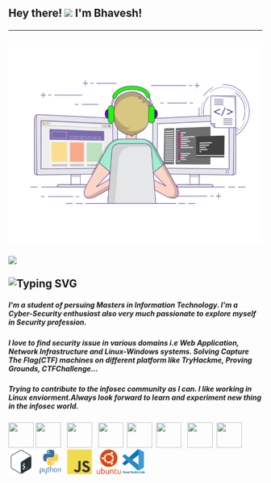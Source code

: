 <h2> Hey there! <img src="https://raw.githubusercontent.com/MartinHeinz/MartinHeinz/master/wave.gif" width="30px"> I'm Bhavesh!
<hr/>
<!--

-->
<br>  
<!--  
![Twitter Follow](https://img.shields.io/twitter/follow/bhavesharmalkar?label=Follow%20on%20Twitter&style=social&logo=LinkedIn)
-->
<img align="middle" alt="GIF" src="https://raw.githubusercontent.com/devSouvik/devSouvik/master/gif3.gif" height="400px" width="990px"/>


![](https://komarev.com/ghpvc/?username=bhaveshharmalkar&label=PROFILE+VIEWS)

![Typing SVG](https://readme-typing-svg.demolab.com/?lines=First+line+of+text;Second+line+of+text&center=true&color=F724A9&width=880&height=50)
<!--
<hr style="width:500%"/>
-->
  
<h5>I'm a student of persuing Masters in Information Technology. I'm a Cyber-Security enthusiast also very much passionate to explore myself in Security profession. </h5>
  
<h5>I love to find security issue in various domains i.e Web Application, Network Infrastructure and Linux-Windows systems.
Solving Capture The Flag(CTF) machines on different platform like TryHackme, Proving Grounds, CTFChallenge...</h5>
  
<h5>Trying to contribute to the infosec community as I can. I like working in Linux enviorment.Always look forward to learn and experiment new thing in the infosec world. </h5>

  
<img src="https://www.kali.org/tools/metasploit-framework/images/metasploit-framework-logo.svg" width="50" height="50"/>&nbsp;<img src="https://www.kali.org/tools/burpsuite/images/burpsuite-logo.svg" width="50" height="50"/>&nbsp;&nbsp;&nbsp;<img src="https://www.kali.org/tools/nmap/images/nmap-logo.svg" width="50" height="50"/>&nbsp;&nbsp;&nbsp;<img src="https://www.kali.org/tools/bloodhound/images/bloodhound-logo.svg" width="50" height="50" />&nbsp;&nbsp;<img src="https://www.kali.org/tools/john/images/john-logo.svg" width="50" height="50" />&nbsp;&nbsp;<img src="https://www.kali.org/tools/hydra/images/hydra-logo.svg" width="50" height="50"/>&nbsp;&nbsp;&nbsp;<img src="https://www.kali.org/tools/wireshark/images/wireshark-logo.svg" width="50" height="50"/>&nbsp;&nbsp;<img src="https://www.kali.org/tools/hashcat/images/hashcat-logo.svg" width="50" height=50/><img src="https://github.com/devicons/devicon/blob/master/icons/bash/bash-original.svg" width="50" height="50"/>&nbsp;&nbsp;<img src="https://github.com/devicons/devicon/blob/master/icons/python/python-original-wordmark.svg" width="50" height="50" />&nbsp;&nbsp;<img src="https://github.com/devicons/devicon/blob/master/icons/javascript/javascript-original.svg" width="50" height="50"/>&nbsp;&nbsp;<img src="https://github.com/devicons/devicon/blob/master/icons/ubuntu/ubuntu-plain-wordmark.svg" width="50" height="50" /><img src="https://github.com/devicons/devicon/blob/master/icons/vscode/vscode-original-wordmark.svg" width="50" height="50"/>
